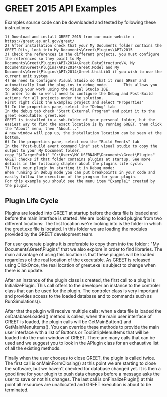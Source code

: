 GREET 2015 API Examples
=======================

Examples source code can be downloaded and tested by following these instructions:

    1) Download and install GREET 2015 from our main website : https://greet.es.anl.gov/greet/
    2) After installation check that your My Documents folder contains the GREET DLLs, look into My Documents\Greet\Plugins\API\2015
	3) Check the references in the different projects, you must configure the references so they point to My Documents\Greet\Plugins\API\2014\Greet.DataStructureV4, My Documents\Greet\Plugins\API\2014\Greet.Model and My Documents\Greet\Plugins\API\2014\Greet.UnitLib3 if you wish to use the current unit system
    4) We need to configure Visual Studio so that it runs GREET and automatically load the plug-ins in debug mode.       This allows you to debug your work using the Visual Studio IDE.
    In order to do so we'll need to configure the Debug and Post-Build actions for all projects under the solution.
    First right click the Example1 project and select "Properties"
    5) In the properties pane, select the "Debug" tab
    In the debug tab check "Start External Program" and point it to the greet executable: greet.exe
	GREET is installed in a sub-folder of your personal folder, but the easiest way to find the exact location is by running GREET, then click the "About" menu, then "About..."
	A new window will pop up, the installation location can be seen at the bottom.
    6) In the properties pane, select now the "Build Events" tab
    In the "Post-build event command line" set visual studio to copy the output to your My Document folder.
	copy "$(TargetPath)" "C:\Users\MY USERNAME\Documents\Greet\Plugins"
    GREET checks if that folder contains plugins at startup. See more details in the following chapter about the plugins life cycle.
    7) Test your plugin by starting it in Debug mode:
    When running in Debug mode you can put breakpoints in your code and easily follow the execution of the program for your plugin.
    For this example you should see the menu item "Example1" created by the plugin.

Plugin Life Cycle
-----------------

Plugins are loaded into GREET at startup before the data file is loaded and before the main interface is started. We are looking to load plugins from two different locations: The first location we're looking into is the folder in which the greet.exe file is located. In this folder we are loading the modules provided by the GREET development team.

For user generate plugins it is preferable to copy them into the folder : "My Documents\Greet\Plugins\" that we also explore in order to find libraries.
The main advantage of using this location is that these plugins will be loaded regardless of the real location of the executable. As GREET is released using ClickOnce, the real location of greet.exe is subject to change when there is an update.

After an instance of the plugin class is created, the first call to a plugin is InitializePlugin. This call offers to the developer an instance to the controler class that can be used for the plugin. The controler class is very important and provides access to the loaded database and to commands such as RunSimulations().

After that the plugin will receive multiple calls: when a data file is loaded the onDatabaseLoaded() method is called, when the main user interface of GREET is loaded, the plugin calls will be GetMainButton() and GetMainMenuItems(). You can override these methods to provide the main user interface with a list of Buttons or ToolStripMenuItems that will be loaded into the main window of GREET. There are many calls that can be used and we suggest you to look in the APlugin class for an exhaustive list of all the existing methods.

Finally when the user chooses to close GREET, the plugin is called twice. The first call is onMainFormClosing() at this point we are starting to close the software, but we haven't checked for database changed yet. It is then a good time for your plugin to push data changes before a message asks the user to save or not his changes. The last call is onFinalizePlugin() at this point all resources are unallocated and GREET execution is about to be terminated. 
